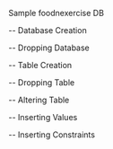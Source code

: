 Sample foodnexercise DB

-- Database Creation

-- Dropping Database 

-- Table Creation

-- Dropping Table

-- Altering Table 

-- Inserting Values

-- Inserting Constraints

